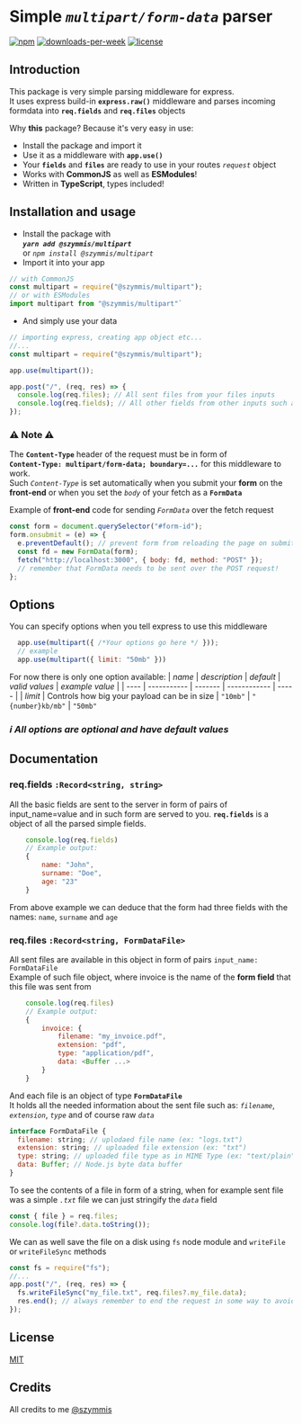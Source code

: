 # Simple _`multipart/form-data`_ parser

[![npm](https://img.shields.io/npm/v/@szymmis/multipart)](https://www.npmjs.org/package/@szymmis/multipart)
[![downloads-per-week](https://img.shields.io/npm/dt/@szymmis/multipart?color=red)](https://www.npmjs.org/package/@szymmis/multipart)
[![license](https://img.shields.io/npm/l/@szymmis/multipart?color=purple)](https://www.npmjs.org/package/@szymmis/multipart)

## Introduction

This package is very simple parsing middleware for express. \
It uses express build-in **`express.raw()`** middleware and parses incoming formdata into **`req.fields`** and **`req.files`** objects

Why **this** package? Because it's very easy in use:

- Install the package and import it
- Use it as a middleware with **`app.use()`**
- Your **`fields`** and **`files`** are ready to use in your routes *`request`* object
- Works with **CommonJS** as well as **ESModules**!
- Written in **TypeScript**, types included!

## Installation and usage

- Install the package with\
   ***`yarn add @szymmis/multipart`***\
   or
  *`npm install @szymmis/multipart`*
- Import it into your app

```js
// with CommonJS
const multipart = require("@szymmis/multipart");
// or with ESModules
import multipart from "@szymmis/multipart"`
```

- And simply use your data

```js
// importing express, creating app object etc...
//...
const multipart = require("@szymmis/multipart");

app.use(multipart());

app.post("/", (req, res) => {
  console.log(req.files); // All sent files from your files inputs
  console.log(req.fields); // All other fields from other inputs such as text,number,etc
});
```

### ⚠️ **Note** ⚠️

The **`Content-Type`** header of the request must be in form of\
**`Content-Type: multipart/form-data; boundary=...`** for this middleware to work.\
Such *`Content-Type`* is set automatically when
you submit your **form** on the **front-end** or when you set the *`body`* of your fetch as a **`FormData`**

Example of **front-end** code for sending *`FormData`* over the fetch request

```js
const form = document.querySelector("#form-id");
form.onsubmit = (e) => {
  e.preventDefault(); // prevent form from reloading the page on submitting
  const fd = new FormData(form);
  fetch("http://localhost:3000", { body: fd, method: "POST" });
  // remember that FormData needs to be sent over the POST request!
};
```

## Options

You can specify options when you tell express to use this middleware
```js
  app.use(multipart({ /*Your options go here */ }));
  // example
  app.use(multipart({ limit: "50mb" }))
```
For now there is only one option available:
| *name* | *description* | *default* | *valid values* | *example value* |
| ---- | ----------- | ------- | ------------ | ----- |
| *limit* | Controls how big your payload can be in size | `"10mb"` | `"{number}kb/mb"` | `"50mb"`

### *ℹ️ All options are optional and have default values*
## Documentation

### req.fields `:Record<string, string>`

All the basic fields are sent to the server in form of pairs of input_name=value
and in such form are served to you. **`req.fields`** is a object of all the parsed simple
fields.

```js
    console.log(req.fields)
    // Example output:
    {
        name: "John",
        surname: "Doe",
        age: "23"
    }
```

From above example we can deduce that the form had three fields with the
names: `name`, `surname` and `age`

### req.files `:Record<string, FormDataFile>`

All sent files are available in this object in form of pairs `input_name: FormDataFile`\
Example of such file object, where invoice is the name of the **form field** that
this file was sent from

```js
    console.log(req.files)
    // Example output:
    {
        invoice: {
            filename: "my_invoice.pdf",
            extension: "pdf",
            type: "application/pdf",
            data: <Buffer ...>
        }
    }
```

And each file is an object of type **`FormDataFile`** \
It holds all the needed information about the sent file such as: *`filename`*, *`extension`*, *`type`* and of course raw *`data`*

```js
interface FormDataFile {
  filename: string; // uplodaed file name (ex: "logs.txt")
  extension: string; // uploaded file extension (ex: "txt")
  type: string; // uploaded file type as in MIME Type (ex: "text/plain")
  data: Buffer; // Node.js byte data buffer
}
```

To see the contents of a file in form of a string, when for example sent file was a simple *`.txt`* file we can just stringify the *`data`* field

```js
const { file } = req.files;
console.log(file?.data.toString());
```

We can as well save the file on a disk using `fs` node module and `writeFile` or `writeFileSync` methods

```js
const fs = require("fs");
//...
app.post("/", (req, res) => {
  fs.writeFileSync("my_file.txt", req.files?.my_file.data);
  res.end(); // always remember to end the request in some way to avoid stalling it
});
```

## License

[MIT](https://github.com/szymmis/multipart/blob/master/LICENSE)

## Credits

All credits to me
[@szymmis](https://github.com/szymmis)
